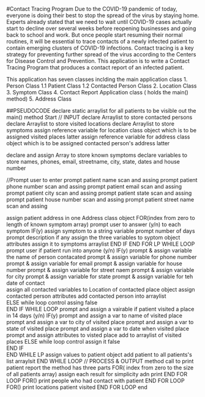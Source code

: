 #Contact Tracing Program
Due to the COVID-19 pandemic of today, everyone is doing their best to stop the spread of the virus by staying home.  
Experts already stated that we need to wait until COVID-19 cases actually start to decline over several weeks before 
reopening businesses and going back to school and work. But once people start resuming their normal routines, 
it will be essential to trace contacts of a newly infected patient to contain emerging clusters of COVID-19 
infections. Contact tracing is a key strategy for preventing further spread of the virus according to the Centers 
for Disease Control and Prevention. This application is to write a Contact Tracing Program that produces a contact 
report of an infected patient.

This application has seven classes inclding the main application class
    1. Person Class
        1.1 Patient Class
        1.2 Contacted Person Class
    2. Location Class
    3. Symptom Class 
    4. Contact Report Application class ( holds the main() method)
    5. Address Class

##PSEUDOCODE
declare static arraylist for all patients to be visible out the main() method
Start
// INPUT
declare Arraylist to store contacted persons
declare Arraylist to store visited locations
declare Arraylist to store symptoms
assign reference variable for location class object which is to be assigned visited places latter
assign reference variable for address class object which is to be assigned contacted person's address latter

declare and assign Array to store known symptoms
declare variables to store names, phones, email, streetname, city, state, dates and house number

//Prompt user to enter
prompt patient name
scan and assing 
prompt patient phone number
scan and assing 
prompt patient email
scan and assing 
prompt patient city
scan and assing 
prompt patient state
scan and assing 
prompt patient house number
scan and assing 
prompt patient street name
scan and assing 

assign patient address in one Address class object
    FOR(index from zero to length of known symptom array)
        prompt user to answer (y/n) to each symptom
            IF(y)
                assign symptom to a string variable
                prompt number of days
                prompt description if any
                assign the three variables to syptom object attributes
                assign it to symptoms arraylist
            END IF
    END FOR LP
    WHILE LOOP 
        prompt user if patient run into anyone (y/n)
            IF(y)
                prompt & assign variable the name of person contacated
                prompt & assign variable for phone number
                prompt & assign variable for email
                prompt & assign variable for house number
                prompt & assign variable for street naem
                prompt & assign variable for city
                prompt & assign variable for state
                prompt & assign variable for teh date of contact                
                assign all contacted variables to Location of contacted place object
                assign contacted person attributes
                add contacted person into arraylist    
            ELSE
                while loop control assing false            
            END IF
            WHILE LOOP
                prompt and assign a vairable if patient visited a place in 14 days (y/n)
                    IF(y)
                        prompt and assign a var to name of visited place
                        prompt and assign a var to city of visited place
                        prompt and assign a var to state of visited place
                        prompt and assign a var to date when visited place
                        prompt and assign attributes to visted place
                        add to arraylist of visited places
                    ELSE
                        while loop control assign it false                        
                    END IF                
            END WHILE LP
            assign values to patient object
            add patient to all patients's list arraylsit
    END WHILE LOOP
// PROCESS & OUTPUT
            method call to print patient report
                the method has three parts
                    FOR( index from zero to the size of all patients array)
                        assign each result for simplicity adn print
                    END FOR LOOP
                    FOR()
                        print people who had contact with patient
                    END FOR LOOP
                    FOR()
                        print locations patient visited
                    END FOR LOOP
end







 

